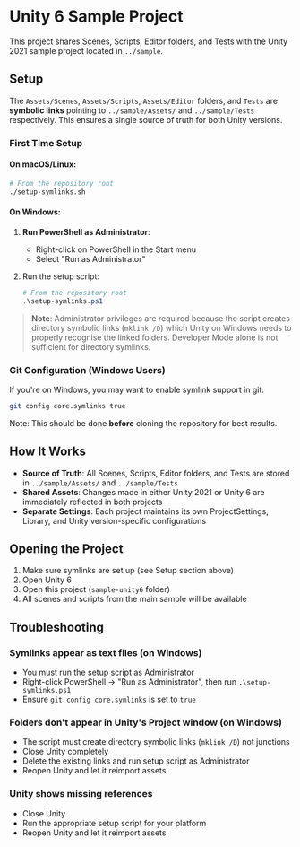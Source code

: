# Unity 6 Sample Project

This project shares Scenes, Scripts, Editor folders, and Tests with the Unity 2021 sample project located in `../sample`.

## Setup

The `Assets/Scenes`, `Assets/Scripts`, `Assets/Editor` folders, and `Tests` are **symbolic links** pointing to `../sample/Assets/` and `../sample/Tests` respectively. This ensures a single source of truth for both Unity versions.

### First Time Setup

#### On macOS/Linux:
```bash
# From the repository root
./setup-symlinks.sh
```

#### On Windows:
1. **Run PowerShell as Administrator**:
   - Right-click on PowerShell in the Start menu
   - Select "Run as Administrator"

2. Run the setup script:
   ```powershell
   # From the repository root
   .\setup-symlinks.ps1
   ```

> **Note**: Administrator privileges are required because the script creates directory symbolic links (`mklink /D`) which Unity on Windows needs to properly recognise the linked folders. Developer Mode alone is not sufficient for directory symlinks.

### Git Configuration (Windows Users)

If you're on Windows, you may want to enable symlink support in git:

```bash
git config core.symlinks true
```

Note: This should be done **before** cloning the repository for best results.

## How It Works

- **Source of Truth**: All Scenes, Scripts, Editor folders, and Tests are stored in `../sample/Assets/` and `../sample/Tests`
- **Shared Assets**: Changes made in either Unity 2021 or Unity 6 are immediately reflected in both projects
- **Separate Settings**: Each project maintains its own ProjectSettings, Library, and Unity version-specific configurations

## Opening the Project

1. Make sure symlinks are set up (see Setup section above)
2. Open Unity 6
3. Open this project (`sample-unity6` folder)
4. All scenes and scripts from the main sample will be available

## Troubleshooting

### Symlinks appear as text files (on Windows)
- You must run the setup script as Administrator
- Right-click PowerShell → "Run as Administrator", then run `.\setup-symlinks.ps1`
- Ensure `git config core.symlinks` is set to `true`

### Folders don't appear in Unity's Project window (on Windows)
- The script must create directory symbolic links (`mklink /D`) not junctions
- Close Unity completely
- Delete the existing links and run setup script as Administrator
- Reopen Unity and let it reimport assets

### Unity shows missing references
- Close Unity
- Run the appropriate setup script for your platform
- Reopen Unity and let it reimport assets

